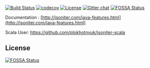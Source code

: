 [![Build Status](https://travis-ci.org/json-iterator/java.svg?branch=master)](https://travis-ci.org/json-iterator/java)
[![codecov](https://codecov.io/gh/json-iterator/java/branch/master/graph/badge.svg)](https://codecov.io/gh/json-iterator/java)
[![License](http://img.shields.io/badge/license-mit-blue.svg?style=flat-square)](https://raw.githubusercontent.com/json-iterator/java/master/LICENSE)
[![Gitter chat](https://badges.gitter.im/gitterHQ/gitter.png)](https://gitter.im/json-iterator/Lobby)
[![FOSSA Status](https://app.fossa.com/api/projects/git%2Bgithub.com%2FSEC20220330%2Ffossa_test.svg?type=shield)](https://app.fossa.com/projects/git%2Bgithub.com%2FSEC20220330%2Ffossa_test?ref=badge_shield)

Documentation : [http://jsoniter.com/java-features.html](http://jsoniter.com/java-features.html)

Scala User: https://github.com/plokhotnyuk/jsoniter-scala

## License
[![FOSSA Status](https://app.fossa.com/api/projects/git%2Bgithub.com%2FSEC20220330%2Ffossa_test.svg?type=large)](https://app.fossa.com/projects/git%2Bgithub.com%2FSEC20220330%2Ffossa_test?ref=badge_large)
